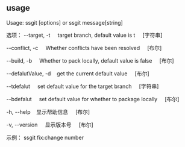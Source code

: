 
## usage
Usage: ssgit [options] or ssgit message[string]

选项：
  --target, -t &nbsp; &nbsp;       target branch, default value is t &nbsp; &nbsp;                [字符串]

  --conflict, -c &nbsp; &nbsp;     Whether conflicts have been resolved  &nbsp; &nbsp;              [布尔]

  --build, -b  &nbsp; &nbsp;       Whether to pack locally, default value is false &nbsp; &nbsp;    [布尔]

  --defalutValue, -d&nbsp; &nbsp;  get the current default value  &nbsp; &nbsp;                     [布尔]

  --tdefalut  &nbsp; &nbsp;        set default value for the target branch &nbsp; &nbsp;          [字符串]

  --bdefalut &nbsp; &nbsp;         set default value for whether to package locally &nbsp; &nbsp;   [布尔]

  -h, --help&nbsp; &nbsp;          显示帮助信息  &nbsp; &nbsp;                                     [布尔]

  -v, --version &nbsp; &nbsp;      显示版本号 &nbsp; &nbsp;                                         [布尔]

示例：
  ssgit fix:change number